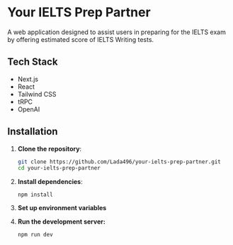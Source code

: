 # Your IELTS Prep Partner

A web application designed to assist users in preparing for the IELTS exam by offering estimated score of IELTS Writing tests.

## Tech Stack

- Next.js
- React
- Tailwind CSS
- tRPC
- OpenAI

## Installation

1. **Clone the repository**:

   ```bash
   git clone https://github.com/Lada496/your-ielts-prep-partner.git
   cd your-ielts-prep-partner
2. **Install dependencies**:
   ```
   npm install
   ```

3. **Set up environment variables**
4. **Run the development server:**
   ```
   npm run dev
   ```
